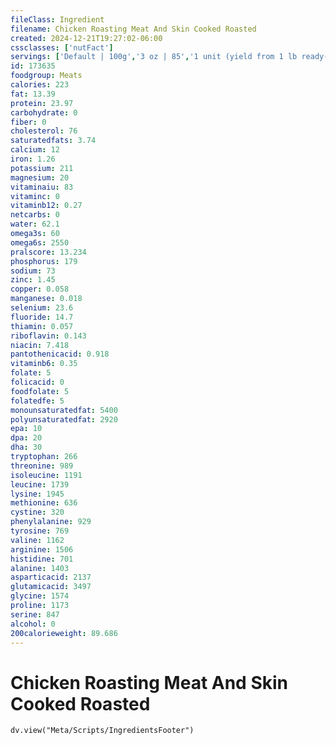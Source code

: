 ```yaml
---
fileClass: Ingredient
filename: Chicken Roasting Meat And Skin Cooked Roasted
created: 2024-12-21T19:27:02-06:00
cssclasses: ['nutFact']
servings: ['Default | 100g','3 oz | 85','1 unit (yield from 1 lb ready-to-cook chicken) | 210','1/2 chicken, bone removed | 480']
id: 173635
foodgroup: Meats
calories: 223
fat: 13.39
protein: 23.97
carbohydrate: 0
fiber: 0
cholesterol: 76
saturatedfats: 3.74
calcium: 12
iron: 1.26
potassium: 211
magnesium: 20
vitaminaiu: 83
vitaminc: 0
vitaminb12: 0.27
netcarbs: 0
water: 62.1
omega3s: 60
omega6s: 2550
pralscore: 13.234
phosphorus: 179
sodium: 73
zinc: 1.45
copper: 0.058
manganese: 0.018
selenium: 23.6
fluoride: 14.7
thiamin: 0.057
riboflavin: 0.143
niacin: 7.418
pantothenicacid: 0.918
vitaminb6: 0.35
folate: 5
folicacid: 0
foodfolate: 5
folatedfe: 5
monounsaturatedfat: 5400
polyunsaturatedfat: 2920
epa: 10
dpa: 20
dha: 30
tryptophan: 266
threonine: 989
isoleucine: 1191
leucine: 1739
lysine: 1945
methionine: 636
cystine: 320
phenylalanine: 929
tyrosine: 769
valine: 1162
arginine: 1506
histidine: 701
alanine: 1403
asparticacid: 2137
glutamicacid: 3497
glycine: 1574
proline: 1173
serine: 847
alcohol: 0
200calorieweight: 89.686
---
```


# Chicken Roasting Meat And Skin Cooked Roasted

```dataviewjs
dv.view("Meta/Scripts/IngredientsFooter")
```